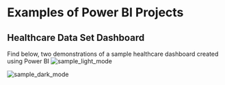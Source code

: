 # Examples of Power BI Projects

## Healthcare Data Set Dashboard
Find below, two demonstrations of a sample healthcare dashboard created using Power BI
![sample_light_mode](https://github.com/user-attachments/assets/96692b1b-3ccc-481b-8724-c90eae9ffb94)

![sample_dark_mode](https://github.com/user-attachments/assets/2a3b8b6d-5667-4fb4-8e36-1c8702a1481b)
